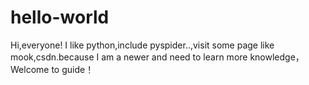 # hello-world
Hi,everyone!
I like python,include pyspider..,visit some page like mook,csdn.because I am a newer and need to learn more knowledge，
Welcome to guide！
